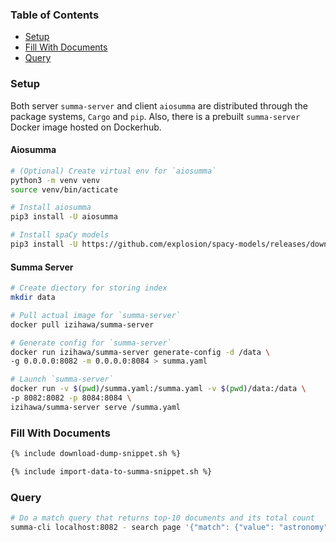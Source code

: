 ### Table of Contents
- [Setup](#setup)
- [Fill With Documents](#fill)
- [Query](#query)

### Setup <a name="setup"></a>
Both server `summa-server` and client `aiosumma` are distributed through the package systems, `Cargo` and `pip`.
Also, there is a prebuilt `summa-server` Docker image hosted on Dockerhub.

#### Aiosumma

```bash
# (Optional) Create virtual env for `aiosumma`
python3 -m venv venv
source venv/bin/acticate

# Install aiosumma
pip3 install -U aiosumma

# Install spaCy models
pip3 install -U https://github.com/explosion/spacy-models/releases/download/en_core_web_sm-3.3.0/en_core_web_sm-3.3.0-py3-none-any.whl
```

#### Summa Server

```bash
# Create diectory for storing index
mkdir data

# Pull actual image for `summa-server`
docker pull izihawa/summa-server

# Generate config for `summa-server`
docker run izihawa/summa-server generate-config -d /data \
-g 0.0.0.0:8082 -m 0.0.0.0:8084 > summa.yaml

# Launch `summa-server`
docker run -v $(pwd)/summa.yaml:/summa.yaml -v $(pwd)/data:/data \
-p 8082:8082 -p 8084:8084 \
izihawa/summa-server serve /summa.yaml
```

### Fill With Documents <a name="fill"></a>
```bash
{% include download-dump-snippet.sh %}

{% include import-data-to-summa-snippet.sh %}
```
### Query <a name="query"></a>
```bash
# Do a match query that returns top-10 documents and its total count
summa-cli localhost:8082 - search page '{"match": {"value": "astronomy"}}' '[{"top_docs": {"limit": 10}}, {"count": {}}]'
```